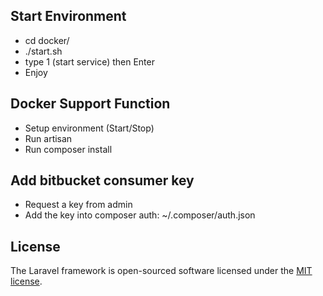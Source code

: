 ## Start Environment
- cd docker/
- ./start.sh
- type 1 (start service) then Enter
- Enjoy

## Docker Support Function
- Setup environment (Start/Stop)
- Run artisan
- Run composer install

## Add bitbucket consumer key 
- Request a key from admin 
- Add the key into composer auth: ~/.composer/auth.json

## License
The Laravel framework is open-sourced software licensed under the [MIT license](https://opensource.org/licenses/MIT).

